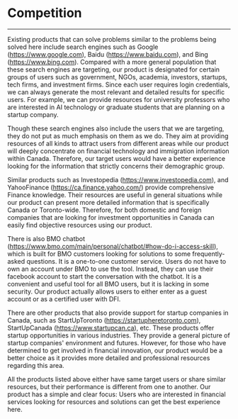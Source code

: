 # Competition
--------------------

Existing products that can solve problems similar to the problems being solved here include search engines such as Google (https://www.google.com), Baidu (https://www.baidu.com), and Bing (https://www.bing.com). Compared with a more general population that these search engines are targeting, our product is designated for certain groups of users such as government, NGOs, academia, investors, startups, tech firms, and investment firms. Since each user requires login credentials, we can always generate the most relevant and detailed results for specific users. For example, we can provide resources for university professors who are interested in AI technology or graduate students that are planning on a startup company.

Though these search engines also include the users that we are targeting, they do not put as much emphasis on them as we do. They aim at providing resources of all kinds to attract users from different areas while our product will deeply concentrate on financial technology and immigration information within Canada. Therefore, our target users would have a better experience looking for the information that strictly concerns their demographic group.

Similar products such as Investopedia (https://www.investopedia.com), and YahooFinance (https://ca.finance.yahoo.com/) provide comprehensive Finance knowledge. Their resources are useful in general situations while our product can present more detailed information that is specifically Canada or Toronto-wide. Therefore, for both domestic and foreign companies that are looking for investment opportunities in Canada can easily find objective resources using our product.

There is also BMO chatbot (https://www.bmo.com/main/personal/chatbot/#how-do-i-access-skill), which is built for BMO customers looking for solutions to some frequently-asked questions. It is a one-to-one customer service. Users do not have to own an account under BMO to use the tool. Instead, they can use their facebook account to start the conversation with the chatbot. It is a convenient and useful tool for all BMO users, but it is lacking in some security. Our product actually allows users to either enter as a guest account or as a certified user with DFI.

There are other products that also provide support for startup companies in Canada, such as StartUpToronto (https://startupheretoronto.com), StartUpCanada (https://www.startupcan.ca), etc. These products offer startup opportunities in various industries. They provide a general picture of startup companies' environment and futures. However, for those who have determined to get involved in financial innovation, our product would be a better choice as it provides more detailed and professional resources regarding this area.

All the products listed above either have same target users or share similar resources, but their performance is different from one to another. Our product has a simple and clear focus: Users who are interested in financial services looking for resources and solutions can get the best experience here.
